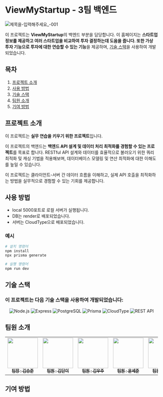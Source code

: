 # ViewMyStartup - 3팀 백엔드


![제목을-입력해주세요_-001](https://github.com/user-attachments/assets/b806f69a-a0bd-41e4-9643-b290844431db)

이 프로젝트는 **ViewMyStartup**의 백엔드 부분을 담당합니다. 이 홈페이지는 **스타트업 정보를 제공하고 여러 스타트업을 비교하여 투자 결정하는데 도움을 줍니다. 또한 가상 투자 기능으로 투자에 대한 연습할 수 있는 기능**을 제공하며, [기술 스택](#기술-스택)을 사용하여 개발되었습니다.

## 목차

1. [프로젝트 소개](#프로젝트-소개)
2. [사용 방법](#사용-방법)
3. [기술 스택](#기술-스택)
4. [팀원 소개](#팀원-소개)
5. [기여 방법](#기여-방법)

## 프로젝트 소개

이 프로젝트는 **실무 연습을 키우기 위한 프로젝트**입니다. 

이 프로젝트의 백엔드는 **백엔드 API 설계 및 데이터 처리 최적화를 경험할 수 있는 프로젝트**를 목표로 합니다. 
RESTful API 설계와 데이터를 효율적으로 불러오기 위한 쿼리 최적화 및 캐싱 기법을 적용해보며, 데이터베이스 모델링 및 연산 최적화에 대한 이해도를 높일 수 있습니다.

이 프로젝트는 클라이언트-서버 간 데이터 흐름을 이해하고, 실제 API 호출을 최적화하는 방법을 실무적으로 경험할 수 있는 기회를 제공합니다.

## 사용 방법

- local 5000포트로 로컬 서버가 실행됩니다.
- DB는 render로 배포되었습니다.
- 서버는 CloudType으로 배포되었습니다.

### 예시

```bash
# 설치 명령어
npm install
npx prisma generate

# 실행 명령어
npm run dev  
```
## 기술 스택 
### 이 프로젝트는 다음 기술 스택을 사용하여 개발되었습니다:

<p align="center">
<img src="https://img.shields.io/badge/Node.js-339933?style=flat&logo=node.js&logoColor=white" alt="Node.js" />
<img src="https://img.shields.io/badge/Express-000000?style=flat&logo=express&logoColor=white" alt="Express" />
<img src="https://img.shields.io/badge/PostgreSQL-336791?style=flat&logo=postgresql&logoColor=white" alt="PostgreSQL" />
<img src="https://img.shields.io/badge/Prisma-2D3748?style=flat&logo=prisma&logoColor=white" alt="Prisma" />
<img src="https://img.shields.io/badge/CloudType-4285F4?style=flat&logo=google-cloud&logoColor=white" alt="CloudType" />
<img src="https://img.shields.io/badge/REST%20API-25D366?style=flat&logo=api&logoColor=white" alt="REST API" />

</p>

## 팀원 소개
<table align="center">
  <tbody>
    <tr>
      <td align="center"><a href="https://github.com/y10b"><img src= "https://github.com/y10b.png?size=100"width="100px;" alt=""/><br /><sub><b> 팀장 : 김승준</b></sub></a><br /></td>
      <td align="center"><a href="https://github.com/danikim8"><img src="https://github.com/danikim8.png?size=100" width="100px;" alt=""/><br /><sub><b> 팀원 : 김단이</b></sub></a><br /></td>
      <td align="center"><a href="https://github.com/wooju01"><img src="https://github.com/wooju01.png?size=100" width="100px;" alt=""/><br /><sub><b> 팀원 : 김우주</b></sub></a><br /></td>
      <td align="center"><a href="https://github.com/YSJ0228"><img src="https://github.com/YSJ0228.png?size=100" width="100px;" alt=""/><br /><sub><b> 팀원 : 윤세준</b></sub></a><br /></td>
      <td align="center"><a href="https://github.com/kr-programmer-sky"><img src="https://github.com/kr-programmer-sky.png?size=100" width="100px;" alt=""/><br /><sub><b> 팀원 : 양성경</b></sub></a><br /></td>
     <tr/>
  </tbody>
</table>

## 기여 방법
